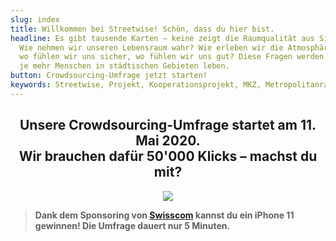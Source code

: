 ```yaml
---
slug: index
title: Willkommen bei Streetwise! Schön, dass du hier bist.
headline: Es gibt tausende Karten – keine zeigt die Raumqualität aus Sicht der Bevölkerung.
  Wie nehmen wir unseren Lebensraum wahr? Wie erleben wir die Atmosphäre eines Ortes,
  wo fühlen wir uns sicher, wo fühlen wir uns gut? Diese Fragen werden umso wichtiger,
  je mehr Menschen in städtischen Gebieten leben.
button: Crowdsourcing-Umfrage jetzt starten!
keywords: Streetwise, Projekt, Kooperationsprojekt, MKZ, Metropolitanraum, Zürich, Crowdsourcing, Sicherheit, Umfrage, Verkehrssicherheit, Wohlbefinden
---
```


<center>

## Unsere Crowdsourcing-Umfrage startet am 11. Mai 2020.<br>Wir brauchen dafür 50'000 Klicks – machst du mit?

![](/media/ui-1.jpg)

</center>

> **Dank dem Sponsoring von [Swisscom](https://swisscom.ch) kannst du ein iPhone 11 gewinnen! Die Umfrage dauert nur 5 Minuten.**
